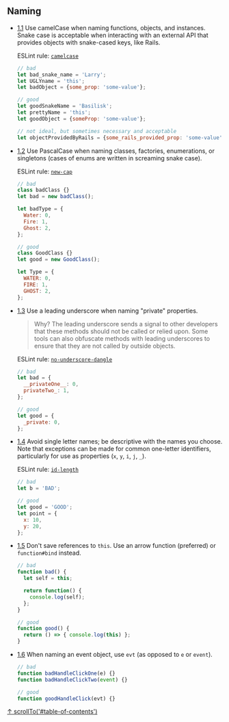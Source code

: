 ## Naming

- [1.1](#1.1) <a name="1.1"></a> Use camelCase when naming functions, objects, and instances. Snake case is acceptable when interacting with an external API that provides objects with snake-cased keys, like Rails.

  ESLint rule: [`camelcase`](http://eslint.org/docs/rules/camelcase.html)

  ```js
  // bad
  let bad_snake_name = 'Larry';
  let UGLYname = 'this';
  let badObject = {some_prop: 'some-value'};

  // good
  let goodSnakeName = 'Basilisk';
  let prettyName = 'this';
  let goodObject = {someProp: 'some-value'};

  // not ideal, but sometimes necessary and acceptable
  let objectProvidedByRails = {some_rails_provided_prop: 'some-value'};
  ```

- [1.2](#1.2) <a name="1.2"></a> Use PascalCase when naming classes, factories, enumerations, or singletons (cases of enums are written in screaming snake case).

  ESLint rule: [`new-cap`](http://eslint.org/docs/rules/new-cap.html)

  ```js
  // bad
  class badClass {}
  let bad = new badClass();

  let badType = {
    Water: 0,
    Fire: 1,
    Ghost: 2,
  };

  // good
  class GoodClass {}
  let good = new GoodClass();

  let Type = {
    WATER: 0,
    FIRE: 1,
    GHOST: 2,
  };
  ```

- [1.3](#1.3) <a name="1.3"></a> Use a leading underscore when naming "private" properties.

  > Why? The leading underscore sends a signal to other developers that these methods should not be called or relied upon. Some tools can also obfuscate methods with leading underscores to ensure that they are not called by outside objects.

  ESLint rule: [`no-underscore-dangle`](http://eslint.org/docs/rules/no-underscore-dangle.html)

  ```js
  // bad
  let bad = {
    __privateOne__: 0,
    privateTwo_: 1,
  };

  // good
  let good = {
    _private: 0,
  };
  ```

- [1.4](#1.4) <a name="1.4"></a> Avoid single letter names; be descriptive with the names you choose. Note that exceptions can be made for common one-letter identifiers, particularly for use as properties (`x`, `y`, `i`, `j`, `_`).

  ESLint rule: [`id-length`](http://eslint.org/docs/rules/id-length.html)

  ```js
  // bad
  let b = 'BAD';

  // good
  let good = 'GOOD';
  let point = {
    x: 10,
    y: 20,
  };
  ```

- [1.5](#1.5) <a name="1.5"></a> Don't save references to `this`. Use an arrow function (preferred) or `function#bind` instead.

  ```js
  // bad
  function bad() {
    let self = this;

    return function() {
      console.log(self);
    };
  }

  // good
  function good() {
    return () => { console.log(this) };
  }
  ```

- [1.6](#1.6) <a name="1.6"></a> When naming an event object, use `evt` (as opposed to `e` or `event`).

  ```js
  // bad
  function badHandleClickOne(e) {}
  function badHandleClickTwo(event) {}

  // good
  function goodHandleClick(evt) {}
  ```

[↑ scrollTo('#table-of-contents')](#table-of-contents)
